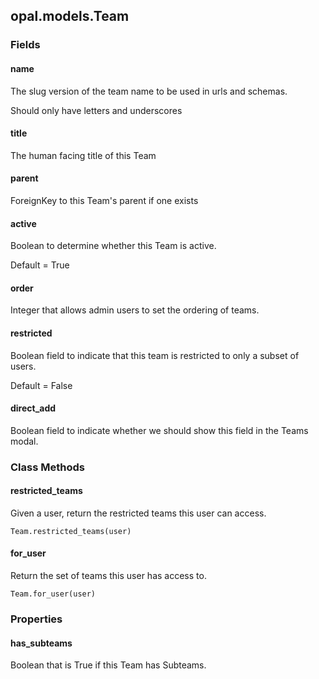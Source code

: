 ## opal.models.Team

### Fields

#### name

The slug version of the team name to be used in urls and schemas.

Should only have letters and underscores

#### title

The human facing title of this Team

#### parent

ForeignKey to this Team's parent if one exists

#### active

Boolean to determine whether this Team is active.

Default = True

#### order 

Integer that allows admin users to set the ordering of teams.

#### restricted

Boolean field to indicate that this team is restricted to only a subset of users.

Default = False

#### direct_add

Boolean field to indicate whether we should show this field in the Teams modal.

### Class Methods

#### restricted_teams

Given a user, return the restricted teams this user can access.

    Team.restricted_teams(user)

#### for_user

Return the set of teams this user has access to.

    Team.for_user(user)

### Properties

#### has_subteams

Boolean that is True if this Team has Subteams.
